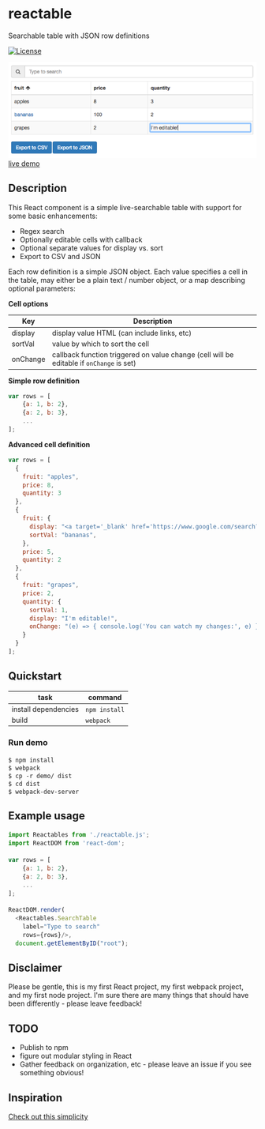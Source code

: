 # reactable
Searchable table with JSON row definitions

[![License](https://img.shields.io/github/license/dbjohnson/reactable.svg)]()


![](demo/demo.png)
[live demo](https://dbjohnson.github.io/reactable/demo)



## Description
This React component is a simple live-searchable table with support for some basic enhancements:

* Regex search
* Optionally editable cells with callback
* Optional separate values for display vs. sort
* Export to CSV and JSON

Each row definition is a simple JSON object. Each value  specifies a cell in the table, may either be a plain text / number object, or a map describing optional parameters:

**Cell options**

Key|Description
---|-----------
display|display value HTML (can include links, etc)
sortVal|value by which to sort the cell
onChange|callback function triggered on value change (cell will be editable if `onChange` is set)

**Simple row definition**

```js
var rows = [
	{a: 1, b: 2},
	{a: 2, b: 3},
	...
];
```

**Advanced cell definition**

```js
var rows = [
  {
    fruit: "apples", 
    price: 8, 
    quantity: 3
  },
  {
    fruit: {
      display: "<a target='_blank' href='https://www.google.com/search?site=imghp&q=bananas'>bananas</a>",
      sortVal: "bananas",
    },
    price: 5, 
    quantity: 2
  },
  {
    fruit: "grapes", 
    price: 2, 
    quantity: {
      sortVal: 1, 
      display: "I'm editable!", 
      onChange: "(e) => { console.log('You can watch my changes:', e) }"
    }
  }
];
```

## Quickstart

task|command
----|-----
install dependencies|`npm install`
build|`webpack`

### Run demo
```
$ npm install
$ webpack
$ cp -r demo/ dist
$ cd dist
$ webpack-dev-server
```




## Example usage

``` js
import Reactables from './reactable.js';
import ReactDOM from 'react-dom';

var rows = [
	{a: 1, b: 2},
	{a: 2, b: 3},
	...
];

ReactDOM.render(
  <Reactables.SearchTable
    label="Type to search"
    rows={rows}/>,
  document.getElementByID("root");
```


## Disclaimer
Please be gentle, this is my first React project, my first webpack project, and my first node project.  I'm sure there are many things that should have been differently - please leave feedback!


## TODO
* Publish to npm
* figure out modular styling in React
* Gather feedback on organization, etc - please leave an issue if you see something obvious!



## Inspiration
[Check out this simplicity](http://jsfiddle.net/dfsq/7BUmG/1133/)